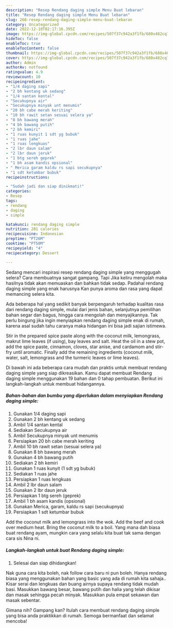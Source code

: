 ```yaml
---
description: "Resep Rendang daging simple Menu Buat lebaran"
title: "Resep Rendang daging simple Menu Buat lebaran"
slug: 268-resep-rendang-daging-simple-menu-buat-lebaran
category: Uncategorized
date: 2022-12-10T02:17:16.395Z
image: https://img-global.cpcdn.com/recipes/507f37c942a3f1fb/680x482cq70/rendang-daging-simple-foto-resep-utama.jpg
hideToc: false
enableToc: true
enableTocContent: false
thumbnail: https://img-global.cpcdn.com/recipes/507f37c942a3f1fb/680x482cq70/rendang-daging-simple-foto-resep-utama.jpg
cover: https://img-global.cpcdn.com/recipes/507f37c942a3f1fb/680x482cq70/rendang-daging-simple-foto-resep-utama.jpg
author: Admin
authorAv: notfound
ratingvalue: 4.9
reviewcount: 10
recipeingredient:
- "1/4 daging sapi"
- "2 bh kentang uk sedang"
- "1/4 santan kental"
- "Secukupnya air"
- "Secukupnya minyak unt menumis"
- "20 bh cabe merah keriting"
- "10 bh rawit setan sesuai selera ya"
- "8 bh bawang merah"
- "4 bh bawang putih"
- "2 bh kemiri"
- "1 ruas kunyit 1 sdt yg bubuk"
- "1 ruas jahe"
- "1 ruas lengkuas"
- "2 lbr daun salam"
- "2 lbr daun jeruk"
- "1 btg sereh geprek"
- "1 bh asam kandis opsional"
- " Merica garam kaldu rs sapi secukupnya"
- "1 sdt ketumbar bubuk"
recipeinstructions:

- "Sudah jadi dan siap dinikmati!"
categories:
- Resep
tags:
- rendang
- daging
- simple

katakunci: rendang daging simple 
nutrition: 281 calories
recipecuisine: Indonesian
preptime: "PT26M"
cooktime: "PT50M"
recipeyield: "4"
recipecategory: Dessert

---
```



Sedang mencari inspirasi resep rendang daging simple yang menggugah selera? Cara membuatnya sangat gampang. Tapi Jika keliru mengolah maka hasilnya tidak akan memuaskan dan bahkan tidak sedap. Padahal rendang daging simple yang enak harusnya Kan punya aroma dan rasa yang dapat memancing selera kita.


Ada beberapa hal yang sedikit banyak berpengaruh terhadap kualitas rasa dari rendang daging simple, mulai dari jenis bahan, selanjutnya pemilihan bahan segar dan bagus, hingga cara mengolah dan menyajikannya. Tak perlu bingung jika ingin menyiapkan rendang daging simple enak di rumah, karena asal sudah tahu caranya maka hidangan ini bisa jadi sajian istimewa.

Stir in the prepared spice paste along with the coconut milk, lemongrass, makrut lime leaves (if using), bay leaves and salt. Heat the oil in a stew pot, add the spice paste, cinnamon, cloves, star anise, and cardamom and stir-fry until aromatic. Finally add the remaining ingredients (coconut milk, water, salt, lemongrass and the turmeric leaves or lime leaves).


Di bawah ini ada beberapa cara mudah dan praktis untuk membuat rendang daging simple yang siap dikreasikan. Kamu dapat membuat Rendang daging simple menggunakan 19 bahan dan 0 tahap pembuatan. Berikut ini langkah-langkah untuk membuat hidangannya.

<!--inarticleads1-->

##### Bahan-bahan dan bumbu yang diperlukan dalam menyiapkan Rendang daging simple:

1. Gunakan 1/4 daging sapi
1. Gunakan 2 bh kentang uk sedang
1. Ambil 1/4 santan kental
1. Sediakan Secukupnya air
1. Ambil Secukupnya minyak unt menumis
1. Persiapkan 20 bh cabe merah keriting
1. Ambil 10 bh rawit setan (sesuai selera ya)
1. Gunakan 8 bh bawang merah
1. Gunakan 4 bh bawang putih
1. Sediakan 2 bh kemiri
1. Gunakan 1 ruas kunyit (1 sdt yg bubuk)
1. Sediakan 1 ruas jahe
1. Persiapkan 1 ruas lengkuas
1. Ambil 2 lbr daun salam
1. Gunakan 2 lbr daun jeruk
1. Persiapkan 1 btg sereh (geprek)
1. Ambil 1 bh asam kandis (opsional)
1. Gunakan  Merica, garam, kaldu rs sapi (secukupnya)
1. Persiapkan 1 sdt ketumbar bubuk


Add the coconut milk and lemongrass into the wok. Add the beef and cook over medium heat. Bring the coconut milk to a boil. Yang mana dah biasa buat rendang ayam, mungkin cara yang selalu kita buat tak sama dengan cara sis Nina ni. 

<!--inarticleads2-->

##### Langkah-langkah untuk buat Rendang daging simple:


1. Selesai dan siap dihidangkan!

Nak guna cara kita boleh, nak follow cara baru ni pun boleh. Hanya rendang biasa yang menggunakan bahan yang basic yang ada di rumah kita sahaja.. Kisar serai dan lengkuas dan buang airnya supaya rendang tidak mudah basi. Masukkan bawang besar, bawang putih dan halia yang telah dikisar dan masak sehingga pecah minyak. Masukkan pula empat sekawan dan masak sebentar. 

Gimana nih? Gampang kan? Itulah cara membuat rendang daging simple yang bisa anda praktikkan di rumah. Semoga bermanfaat dan selamat mencoba!
